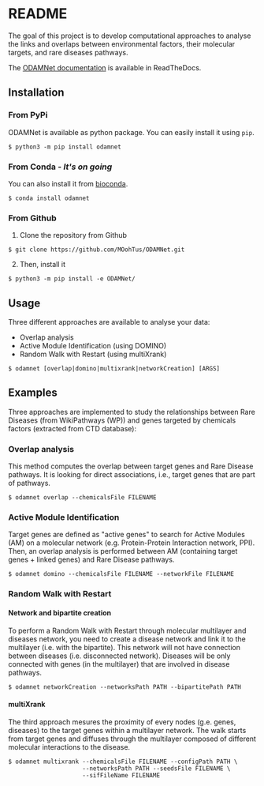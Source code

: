 # README

The goal of this project is to develop computational approaches to analyse the links and overlaps between environmental factors, their molecular targets, and rare diseases pathways.

The [ODAMNet documentation][ODAMNet documentation] is available in ReadTheDocs.

## Installation 

### From PyPi

ODAMNet is available as python package. You can easily install it using `pip`.

```console
$ python3 -m pip install odamnet
```

### From Conda - *It's on going*

You can also install it from [bioconda][bioconda].

```console
$ conda install odamnet
```

### From Github

1. Clone the repository from Github

```console
$ git clone https://github.com/MOohTus/ODAMNet.git
```

2. Then, install it

```console
$ python3 -m pip install -e ODAMNet/
```

## Usage

Three different approaches are available to analyse your data: 

- Overlap analysis
- Active Module Identification (using DOMINO)
- Random Walk with Restart (using multiXrank)

```console
$ odamnet [overlap|domino|multixrank|networkCreation] [ARGS]
```

## Examples

Three approaches are implemented to study the relationships between Rare Diseases (from WikiPathways (WP)) and genes targeted by chemicals factors (extracted
from CTD database):

### Overlap analysis

This method computes the overlap between target genes and Rare Disease pathways. It is looking for direct associations, i.e., target genes that are part of pathways.

```console
$ odamnet overlap --chemicalsFile FILENAME
```

### Active Module Identification

Target genes are defined as "active genes" to search for Active Modules (AM) on a molecular network (e.g.
Protein-Protein Interaction network, PPI). Then, an overlap analysis is performed between AM (containing target genes + linked genes)
and Rare Disease pathways.

```console
$ odamnet domino --chemicalsFile FILENAME --networkFile FILENAME
```

### Random Walk with Restart

#### Network and bipartite creation

To perform a Random Walk with Restart through molecular multilayer and diseases network, you need to create a disease network
and link it to the multilayer (i.e. with the bipartite). This network will not have connection between diseases (i.e. disconnected network).
Diseases will be only connected with genes (in the multilayer) that are involved in disease pathways.

```console
$ odamnet networkCreation --networksPath PATH --bipartitePath PATH
```

#### multiXrank

The third approach mesures the proximity of every nodes (g.e. genes, diseases) to the target genes within a multilayer network.
The walk starts from target genes and diffuses through the multilayer composed of different molecular interactions to the disease.

```console
$ odamnet multixrank --chemicalsFile FILENAME --configPath PATH \
                     --networksPath PATH --seedsFile FILENAME \
                     --sifFileName FILENAME
```

[ODAMNet documentation]: https://odamnet.readthedocs.io/
[bioconda]: https://bioconda.github.io/index.html